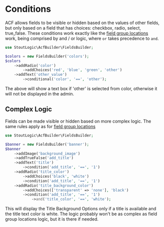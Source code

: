 # Conditions
ACF allows fields to be visible or hidden based on the values of other fields, but only based on a field that has choices: checkbox, radio, select, true_false. These conditions work exactly like the [field group locations](location) work, being comprised by and / or logic, where `or` takes precedence to `and`.
```php
use StoutLogic\AcfBuilder\FieldsBuilder;

$colors = new FieldsBuilder('colors');
$colors
    ->addRadio('color')
        ->addChoices('red', 'blue', 'green', 'other')
    ->addText('other_value')
        ->conditional('color', '==', 'other');
```
The above will show a text box if 'other' is selected from color, otherwise it will not be displayed in the admin.

## Complex Logic
Fields can be made visible or hidden based on more complex logic. The same rules apply as for [field group locations](location#complex-logic)
```php
use StoutLogic\AcfBuilder\FieldsBuilder;

$banner = new FieldsBuilder('banner');
$banner
    ->addImage('background_image')
    ->addTrueFalse('add_title')
    ->addText('title')
        ->condition('add_title', '==', '1')
    ->addRadio('title_color')
        ->addChoices('black', 'white')
        ->condition('add_title', '==', '1')
    ->addRadio('title_background_color')
        ->addChoices(['transparent' => 'none'], 'black')
        ->condition('add_title', '==', '1')
            ->and('title_color', '==', 'white');
```
This will display the Title Background Options only if a title is available and the title text color is white.  The logic probably won't be as complex as field group locations logic, but it is there if needed.